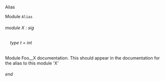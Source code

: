 Alias

Module  `` Alias `` 

###### module X : sig

######     type t = int

Module Foo__X documentation. This should appear in the documentation for the alias to this module 'X'

###### end

